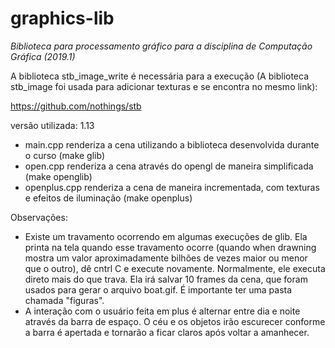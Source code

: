 # graphics-lib
*Biblioteca para processamento gráfico para a disciplina de Computação Gráfica (2019.1)*

A biblioteca stb_image_write é necessária para a execução (A  biblioteca stb_image foi usada para adicionar texturas e se encontra no mesmo link):

https://github.com/nothings/stb

versão utilizada: 1.13

- main.cpp renderiza a cena utilizando a biblioteca desenvolvida durante o curso (make glib)
- open.cpp renderiza a cena através do opengl de maneira simplificada (make openglib)
- openplus.cpp renderiza a cena de maneira incrementada, com texturas e efeitos de iluminação (make openplus)

Observações:
* Existe um travamento ocorrendo em algumas execuções de glib. Ela printa na tela quando esse travamento ocorre (quando when drawning mostra um valor aproximadamente bilhões de vezes maior ou menor que o outro), dê cntrl C e execute novamente. Normalmente, ele executa direto mais do que trava. Ela irá salvar 10 frames da cena, que foram usados para gerar o arquivo boat.gif. É importante ter uma pasta chamada "figuras".
* A interação com o usuário feita em plus é alternar entre dia e noite através da barra de espaço. O céu e os objetos irão escurecer conforme a barra é apertada e tornarão a ficar claros após voltar a amanhecer.
